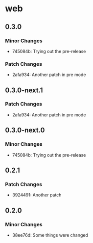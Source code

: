 # web

## 0.3.0

### Minor Changes

- 745084b: Trying out the pre-release

### Patch Changes

- 2afa934: Another patch in pre mode

## 0.3.0-next.1

### Patch Changes

- 2afa934: Another patch in pre mode

## 0.3.0-next.0

### Minor Changes

- 745084b: Trying out the pre-release

## 0.2.1

### Patch Changes

- 3924491: Another patch

## 0.2.0

### Minor Changes

- 38ee76d: Some things were changed
